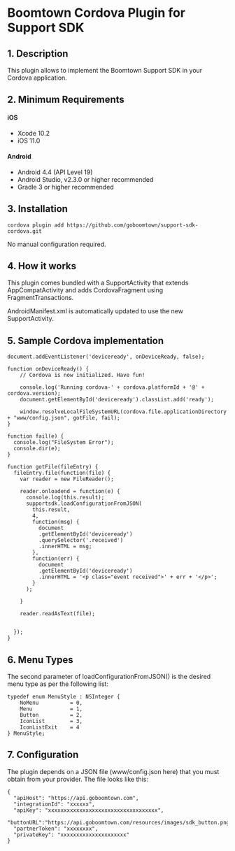 # Boomtown Cordova Plugin for Support SDK

## 1. Description

This plugin allows to implement the Boomtown Support SDK in your Cordova application.

## 2. Minimum Requirements

#### iOS

- Xcode 10.2
- iOS 11.0

#### Android

- Android 4.4 (API Level 19)
- Android Studio, v2.3.0 or higher recommended
- Gradle 3 or higher recommended


## 3. Installation
```
cordova plugin add https://github.com/goboomtown/support-sdk-cordova.git
```
No manual configuration required.

## 4. How it works
This plugin comes bundled with a SupportActivity that extends AppCompatActivity and adds CordovaFragment using FragmentTransactions.

AndroidManifest.xml is automatically updated to use the new SupportActivity.

## 5. Sample Cordova implementation

```
document.addEventListener('deviceready', onDeviceReady, false);

function onDeviceReady() {
    // Cordova is now initialized. Have fun!

    console.log('Running cordova-' + cordova.platformId + '@' + cordova.version);
    document.getElementById('deviceready').classList.add('ready');

    window.resolveLocalFileSystemURL(cordova.file.applicationDirectory + "www/config.json", gotFile, fail);
}

function fail(e) {
  console.log("FileSystem Error");
  console.dir(e);
}

function gotFile(fileEntry) {
  fileEntry.file(function(file) {
    var reader = new FileReader();

    reader.onloadend = function(e) {
      console.log(this.result);
      supportsdk.loadConfigurationFromJSON(
        this.result,
        4,
        function(msg) {
          document
          .getElementById('deviceready')
          .querySelector('.received')
          .innerHTML = msg;
        },
        function(err) {
          document
          .getElementById('deviceready')
          .innerHTML = '<p class="event received">' + err + '</p>';
        }
      );

    }

    reader.readAsText(file);


  });
}
```

## 6. Menu Types

The second parameter of loadConfigurationFromJSON() is the desired menu type as per the following list:

```
typedef enum MenuStyle : NSInteger {
    NoMenu          = 0,
    Menu            = 1,
    Button          = 2,
    IconList        = 3,
    IconListExit    = 4
} MenuStyle;
```

## 7. Configuration

The plugin depends on a JSON file (www/config.json here) that you must obtain from your provider. The file looks like this:

```
{
  "apiHost": "https://api.goboomtown.com",
  "integrationId": "xxxxxx",
  "apiKey": "xxxxxxxxxxxxxxxxxxxxxxxxxxxxxxxxxxx",
  "buttonURL":"https://api.goboomtown.com/resources/images/sdk_button.png",
  "partnerToken": "xxxxxxxx",
  "privateKey": "xxxxxxxxxxxxxxxxxxxxx"
}
```
